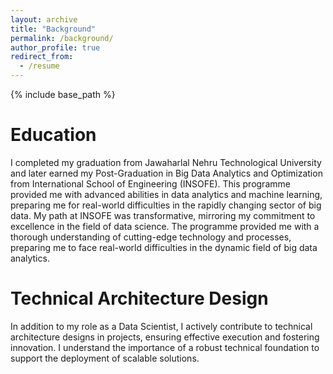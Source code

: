 ```yaml
---
layout: archive
title: "Background"
permalink: /background/
author_profile: true
redirect_from:
  - /resume
---
```


{% include base_path %}

Education
======
I completed my graduation from Jawaharlal Nehru Technological University and later
earned my Post-Graduation in Big Data Analytics and Optimization from International
School of Engineering (INSOFE). This programme provided me with advanced abilities
in data analytics and machine learning, preparing me for real-world difficulties in the
rapidly changing sector of big data. My path at INSOFE was transformative, mirroring
my commitment to excellence in the field of data science. The programme provided me
with a thorough understanding of cutting-edge technology and processes, preparing me
to face real-world difficulties in the dynamic field of big data analytics.

**Technical Architecture Design**
============================
In addition to my role as a Data Scientist, I actively contribute to technical architecture
designs in projects, ensuring effective execution and fostering innovation. I understand
the importance of a robust technical foundation to support the deployment of scalable
solutions.

  

